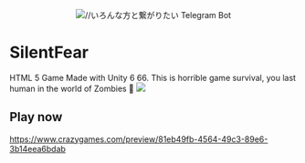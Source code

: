 <p align="center">
  <img alt="//いろんな方と繋がりたい Telegram Bot" src="https://github.com/vo6i/SilentFear/blob/main/6798bcd151f541819a67b2db0f5c6adf.gif" />
</p>

# SilentFear
HTML 5 Game Made with Unity 6 66. This is horrible game survival, you last human in the world of Zombies 🚸
![](https://github.com/vo6i/SilentFear/blob/main/6798bcd151f541819a67b2db0f5c6adf.gif) 

## Play now 
https://www.crazygames.com/preview/81eb49fb-4564-49c3-89e6-3b14eea6bdab
